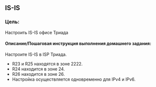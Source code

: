 ## IS-IS

### Цель:
Настроить IS-IS офисе Триада

#### Описание/Пошаговая инструкция выполнения домашнего задания:
Настроите IS-IS в ISP Триада.
- R23 и R25 находятся в зоне 2222.
- R24 находится в зоне 24.
- R26 находится в зоне 26. 
- Настройка осуществляется одновременно для IPv4 и IPv6.
